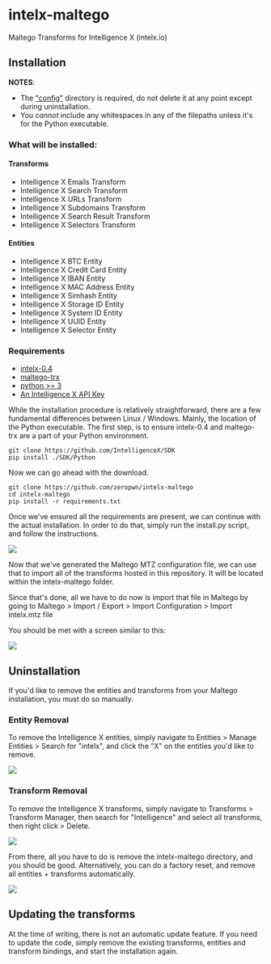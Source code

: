 # intelx-maltego
Maltego Transforms for Intelligence X (intelx.io)

## Installation

**NOTES**: 

* The ["config"](https://github.com/zeropwn/intelx-maltego/tree/master/config) directory is required, do not delete it at any point except during uninstallation.
* You *cannot* include any whitespaces in any of the filepaths unless it's for the Python executable.

### What will be installed:


#### Transforms
* Intelligence X Emails Transform
* Intelligence X Search Transform
* Intelligence X URLs Transform
* Intelligence X Subdomains Transform
* Intelligence X Search Result Transform
* Intelligence X Selectors Transform

#### Entities
* Intelligence X BTC Entity
* Intelligence X Credit Card Entity
* Intelligence X IBAN Entity
* Intelligence X MAC Address Entity
* Intelligence X Simhash Entity
* Intelligence X Storage ID Entity
* Intelligence X System ID Entity
* Intelligence X UUID Entity
* Intelligence X Selector Entity

### Requirements

* [intelx-0.4](https://github.com/IntelligenceX/SDK/tree/master/Python)
* [maltego-trx](https://github.com/paterva/maltego-trx)
* [python \>= 3](https://www.python.org/)
* [An Intelligence X API Key](https://intelx.io/product)

While the installation procedure is relatively straightforward, there are a few fundamental differences between Linux / Windows. Mainly, the location of the Python executable. The first step, is to ensure intelx-0.4 and maltego-trx are a part of your Python environment.

```
git clone https://github.com/IntelligenceX/SDK
pip install ./SDK/Python
```

Now we can go ahead with the download.

```
git clone https://github.com/zeropwn/intelx-maltego
cd intelx-maltego
pip install -r requirements.txt
```

Once we've ensured all the requirements are present, we can continue with the actual installation. In order to do that, simply run the install.py script, and follow the instructions.

![](https://i.imgur.com/mTYjpEg.png)

Now that we've generated the Maltego MTZ configuration file, we can use that to import all of the transforms hosted in this repository. It will be located within the intelx-maltego folder. 

Since that's done, all we have to do now is import that file in Maltego by going to Maltego > Import / Export > Import Configuration > Import intelx.mtz file

You should be met with a screen similar to this:

![](https://camo.githubusercontent.com/5e51005ed2eaf24bfa35068557a7f7a8fac833ee/68747470733a2f2f692e696d6775722e636f6d2f3658474b4b72752e706e67)


## Uninstallation

If you'd like to remove the entities and transforms from your Maltego installation, you must do so manually.

### Entity Removal

To remove the Intelligence X entities, simply navigate to Entities > Manage Entities > Search for "intelx", and click the "X" on the entities you'd like to remove.

![](https://i.imgur.com/5xpoXbr.png)

### Transform Removal

To remove the Intelligence X transforms, simply navigate to Transforms > Transform Manager, then search for "Intelligence" and select all transforms, then right click > Delete.

![](https://i.imgur.com/dkWbq1Q.png)

From there, all you have to do is remove the intelx-maltego directory, and you should be good. Alternatively, you can do a factory reset, and remove all entities + transforms automatically.

![](https://i.imgur.com/ze6nDkm.png)


## Updating the transforms

At the time of writing, there is not an automatic update feature. If you need to update the code, simply remove the existing transforms, entities and transform bindings, and start the installation again.
